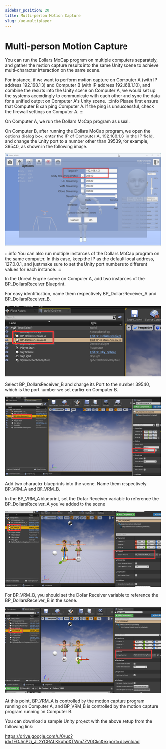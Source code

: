 ```yaml
---
sidebar_position: 20
title: Multi-person Motion Capture
slug: /ue-multiplayer
---
```


# Multi-person Motion Capture

You can run the Dollars MoCap program on multiple computers separately, and gather the motion capture results into the same Unity scene to achieve multi-character interaction on the same scene.

For instance, if we want to perform motion capture on Computer A (with IP address 192.168.1.3) and Computer B (with IP address 192.168.1.10), and combine the results into the Unity scene on Computer A, we would set up the systems accordingly to communicate with each other and sync the data for a unified output on Computer A's Unity scene.
:::info
Please first ensure that Computer B can ping Computer A. If the ping is unsuccessful, check the firewall settings on Computer A.
:::

On Computer A, we run the Dollars MoCap program as usual.

On Computer B, after running the Dollars MoCap program, we open the options dialog box, enter the IP of Computer A, 192.168.1.3, in the IP field, and change the Unity port to a number other than 39539, for example, 39540, as shown in the following image.

![](../../img/2023_11_03_22_32_28-Dollars_MONO.png)

:::info
You can also run multiple instances of the Dollars MoCap program on the same computer. In this case, keep the IP as the default local address, 127.0.0.1, and just make sure to set the Unity port numbers to different values for each instance.
:::

In the Unreal Engine scene on Computer A, add two instances of the BP_DollarsReceiver Blueprint.

For easy identification, name them respectively BP_DollarsReceiver_A and BP_DollarsReceiver_B.

![](../../img/2023_11_03_23_08_00-DollarsVRMUE_Multiplayers.png)

Select BP_DollarsReceiver_B and change its Port to the number 39540, which is the port number we set earlier on Computer B. 

![](../../img/2023_11_03_23_10_35-DollarsVRMUE_Multiplayers.png)

Add two character blueprints into the scene. Name them respectively BP_VRM_A and BP_VRM_B.

In the BP_VRM_A blueprint, set the Dollar Receiver variable to reference the BP_DollarsReceiver_A you've added to the scene

![](../../img/2023_11_03_23_14_13-DollarsVRMUE_Multiplayers.png)

For BP_VRM_B, you should set the Dollar Receiver variable to reference the BP_DollarsReceiver_B in the scene.

![](../../img/2023_11_03_23_15_09-DollarsVRMUE_Multiplayer.png)

At this point, BP_VRM_A is controlled by the motion capture program running on Computer A, and BP_VRM_B is controlled by the motion capture program running on Computer B.

You can download a sample Unity project with the above setup from the following link:

https://drive.google.com/u/0/uc?id=1EGJmPzi_JL2YCRALKkuhpXTWmZZV0Ckc&export=download
